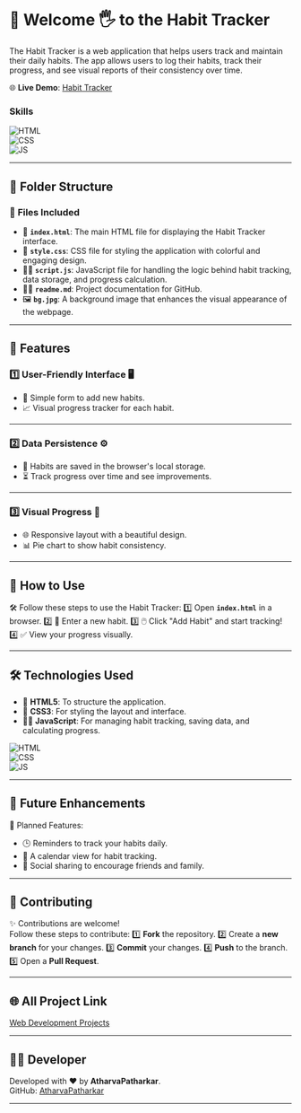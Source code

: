 # 🧮 Welcome 🖐 to the Habit Tracker

The Habit Tracker is a web application that helps users track and maintain their daily habits. The app allows users to log their habits, track their progress, and see visual reports of their consistency over time.

🌐 **Live Demo**: [Habit Tracker](https://atharvapatharkar.github.io/web-development-projects/Habit%20Tracker/index.html) 

### Skills
![HTML](https://img.shields.io/badge/html5%20-%23E34F26.svg?&style=for-the-badge&logo=html5&logoColor=white)  
![CSS](https://img.shields.io/badge/css3%20-%231572B6.svg?&style=for-the-badge&logo=css3&logoColor=white)  
![JS](https://img.shields.io/badge/javascript%20-%23323330.svg?&style=for-the-badge&logo=javascript&logoColor=%23F7DF1E)

---

## 📂 Folder Structure

### 🔸 **Files Included**
- 📄 **`index.html`**: The main HTML file for displaying the Habit Tracker interface.
- 🎨 **`style.css`**: CSS file for styling the application with colorful and engaging design.
- 🧑‍💻 **`script.js`**: JavaScript file for handling the logic behind habit tracking, data storage, and progress calculation.
- 🧑‍💻 **`readme.md`**: Project documentation for GitHub.
- 🖼️ **`bg.jpg`**: A background image that enhances the visual appearance of the webpage.

---

## 🌟 Features

### 1️⃣ **User-Friendly Interface** 🖥️  
   - 📝 Simple form to add new habits.
   - 📈 Visual progress tracker for each habit.

---

### 2️⃣ **Data Persistence** ⚙️  
   - 🔄 Habits are saved in the browser's local storage.
   - ⏳ Track progress over time and see improvements.

---

### 3️⃣ **Visual Progress** 📱  
   - 🌐 Responsive layout with a beautiful design.
   - 📊 Pie chart to show habit consistency.

---

## 🚀 How to Use

🛠️ Follow these steps to use the Habit Tracker:
1️⃣ Open **`index.html`** in a browser.
2️⃣ 📝 Enter a new habit.
3️⃣ 🖱️ Click "Add Habit" and start tracking!
4️⃣ ✅ View your progress visually.

---

## 🛠️ Technologies Used

- 📄 **HTML5**: To structure the application.
- 🎨 **CSS3**: For styling the layout and interface.
- 🧑‍💻 **JavaScript**: For managing habit tracking, saving data, and calculating progress.

![HTML](https://img.shields.io/badge/html5%20-%23E34F26.svg?&style=for-the-badge&logo=html5&logoColor=white)  
![CSS](https://img.shields.io/badge/css3%20-%231572B6.svg?&style=for-the-badge&logo=css3&logoColor=white)  
![JS](https://img.shields.io/badge/javascript%20-%23323330.svg?&style=for-the-badge&logo=javascript&logoColor=%23F7DF1E)

---

## 🔮 Future Enhancements

📌 Planned Features:
- 🕒 Reminders to track your habits daily.
- 📅 A calendar view for habit tracking.
- 🌙 Social sharing to encourage friends and family.

---

## 🤝 Contributing

✨ Contributions are welcome!  
Follow these steps to contribute:
1️⃣ **Fork** the repository.
2️⃣ Create a **new branch** for your changes.
3️⃣ **Commit** your changes.
4️⃣ **Push** to the branch.
5️⃣ Open a **Pull Request**.

---

## 🌐 All Project Link

[Web Development Projects](https://atharvapatharkar.github.io/web-development-projects/)

---

## 🧑‍💻 Developer

Developed with ❤️ by **AtharvaPatharkar**.  
GitHub: [AtharvaPatharkar](https://github.com/AtharvaPatharkar)

---